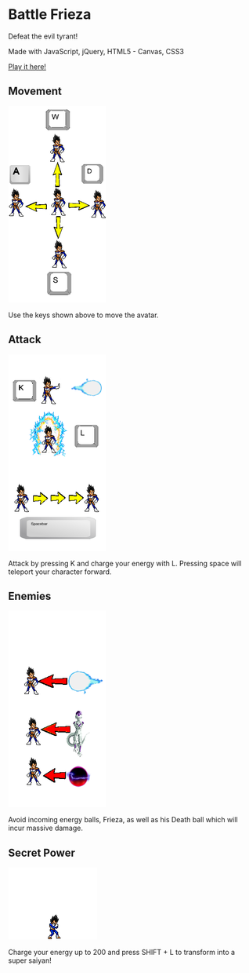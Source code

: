 # Battle Frieza

Defeat the evil tyrant!

Made with JavaScript, jQuery, HTML5 - Canvas, CSS3

[Play it here!](https://jestir1234.github.io/Battle-Frieza/)

## Movement 
![Movement](https://github.com/jestir1234/Battle-Frieza/blob/master/images/movementTip.png)

Use the keys shown above to move the avatar. 

## Attack
![Attack](https://github.com/jestir1234/Battle-Frieza/blob/master/images/movementTip2.png)

Attack by pressing K and charge your energy with L. Pressing space will teleport your character forward.


## Enemies
![Enemies](https://github.com/jestir1234/Battle-Frieza/blob/master/images/movementTip3.png)

Avoid incoming energy balls, Frieza, as well as his Death ball which will incur massive damage. 

## Secret Power
![Secret Power](https://github.com/jestir1234/Battle-Frieza/blob/master/images/vegetaSuperSayainGif.gif)

Charge your energy up to 200 and press SHIFT + L to transform into a super saiyan!
